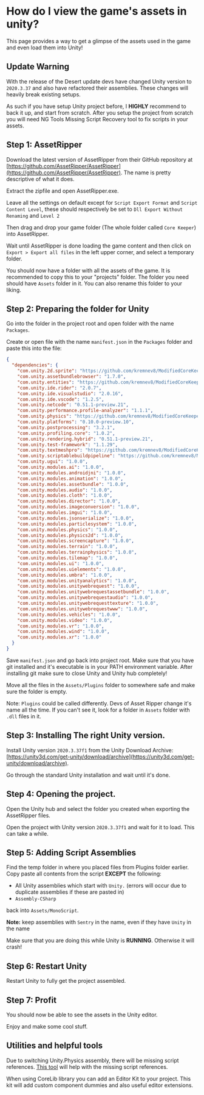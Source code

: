 # How do I view the game's assets in unity?

This page provides a way to get a glimpse of the assets used in the game and even load them into Unity!

## Update Warning

With the release of the Desert update devs have changed Unity version to `2020.3.37` and also have refactored their assemblies. These changes will heavily break existing setups.

As such if you have setup Unity project before, I **HIGHLY** recommend to back it up, and start from scratch. After you setup the project from scratch you will need NG Tools Missing Script Recovery tool to fix scripts in your assets.

## Step 1: AssetRipper

Download the latest version of AssetRipper from their GitHub repository at [https://github.com/AssetRipper/AssetRipper](https://github.com/AssetRipper/AssetRipper). The name is pretty descriptive of what it does.

Extract the zipfile and open AssetRipper.exe.

Leave all the settings on default except for `Script Export Format` and `Script Content Level`, these should respectively be set to `Dll Export Without Renaming` and `Level 2`

Then drag and drop your game folder (The whole folder called `Core Keeper`) into AssetRipper.

Wait until AssetRipper is done loading the game content and then click on `Export > Export all files` in the left upper corner, and select a temporary folder.

You should now have a folder with all the assets of the game. It is recommended to copy this to your "projects" folder. The folder you need should have `Assets` folder in it. You can also rename this folder to your liking.

## Step 2: Preparing the folder for Unity

Go into the folder in the project root and open folder with the name `Packages`.

Create or open file with the name `manifest.json` in the `Packages` folder and paste this into the file:

```json
{
  "dependencies": {
    "com.unity.2d.sprite": "https://github.com/kremnev8/ModifiedCoreKeeperPackages.git?path=/com.unity.2d.sprite@1.0.0",
    "com.unity.assetbundlebrowser": "1.7.0",
    "com.unity.entities": "https://github.com/kremnev8/ModifiedCoreKeeperPackages.git?path=/com.unity.entities@0.51.1-preview.21",
    "com.unity.ide.rider": "2.0.7",
    "com.unity.ide.visualstudio": "2.0.16",
    "com.unity.ide.vscode": "1.2.5",
    "com.unity.netcode": "0.51.1-preview.21",
    "com.unity.performance.profile-analyzer": "1.1.1",
    "com.unity.physics": "https://github.com/kremnev8/ModifiedCoreKeeperPackages.git?path=/com.unity.physics@0.51.1-preview.21",
    "com.unity.platforms": "0.10.0-preview.10",
    "com.unity.postprocessing": "3.2.1",
    "com.unity.profiling.core": "1.0.2",
    "com.unity.rendering.hybrid": "0.51.1-preview.21",
    "com.unity.test-framework": "1.1.29",
    "com.unity.textmeshpro": "https://github.com/kremnev8/ModifiedCoreKeeperPackages.git?path=/com.unity.textmeshpro@3.0.6",
    "com.unity.scriptablebuildpipeline": "https://github.com/kremnev8/ModifiedCoreKeeperPackages.git?path=/com.unity.scriptablebuildpipeline@1.19.2",
    "com.unity.ugui": "1.0.0",
    "com.unity.modules.ai": "1.0.0",
    "com.unity.modules.androidjni": "1.0.0",
    "com.unity.modules.animation": "1.0.0",
    "com.unity.modules.assetbundle": "1.0.0",
    "com.unity.modules.audio": "1.0.0",
    "com.unity.modules.cloth": "1.0.0",
    "com.unity.modules.director": "1.0.0",
    "com.unity.modules.imageconversion": "1.0.0",
    "com.unity.modules.imgui": "1.0.0",
    "com.unity.modules.jsonserialize": "1.0.0",
    "com.unity.modules.particlesystem": "1.0.0",
    "com.unity.modules.physics": "1.0.0",
    "com.unity.modules.physics2d": "1.0.0",
    "com.unity.modules.screencapture": "1.0.0",
    "com.unity.modules.terrain": "1.0.0",
    "com.unity.modules.terrainphysics": "1.0.0",
    "com.unity.modules.tilemap": "1.0.0",
    "com.unity.modules.ui": "1.0.0",
    "com.unity.modules.uielements": "1.0.0",
    "com.unity.modules.umbra": "1.0.0",
    "com.unity.modules.unityanalytics": "1.0.0",
    "com.unity.modules.unitywebrequest": "1.0.0",
    "com.unity.modules.unitywebrequestassetbundle": "1.0.0",
    "com.unity.modules.unitywebrequestaudio": "1.0.0",
    "com.unity.modules.unitywebrequesttexture": "1.0.0",
    "com.unity.modules.unitywebrequestwww": "1.0.0",
    "com.unity.modules.vehicles": "1.0.0",
    "com.unity.modules.video": "1.0.0",
    "com.unity.modules.vr": "1.0.0",
    "com.unity.modules.wind": "1.0.0",
    "com.unity.modules.xr": "1.0.0"
  }
}
```

Save `manifest.json` and go back into project root. Make sure that you have git installed and it's executable is in your PATH environment variable. After installing git make sure to close Unity and Unity hub completely!

Move all the files in the `Assets/Plugins` folder to somewhere safe and make sure the folder is empty.

Note: `Plugins` could be called differently. Devs of Asset Ripper change it's name all the time. If you can't see it, look for a folder in `Assets` folder with `.dll` files in it.

## Step 3: Installing The right Unity version.

Install Unity version `2020.3.37f1` from the Unity Download Archive: [https://unity3d.com/get-unity/download/archive](https://unity3d.com/get-unity/download/archive).

Go through the standard Unity installation and wait until it's done.

## Step 4: Opening the project.

Open the Unity hub and select the folder you created when exporting the AssetRipper files.

Open the project with Unity version `2020.3.37f1` and wait for it to load. This can take a while.

## Step 5: Adding Script Assemblies

Find the temp folder in where you placed files from Plugins folder earlier. Copy paste all contents from the script **EXCEPT** the following:

* All Unity assemblies which start with `Unity.` (errors will occur due to duplicate assemblies if these are pasted in)
* `Assembly-CSharp`

back into `Assets/MonoScript`.&#x20;

**Note:** keep assemblies with `Sentry` in the name, even if they have `Unity` in the name

Make sure that you are doing this while Unity is **RUNNING**. Otherwise it will crash!

## Step 6: Restart Unity

Restart Unity to fully get the project assembled.

## Step 7: Profit

You should now be able to see the assets in the Unity editor.

Enjoy and make some cool stuff.&#x20;

## Utilities and helpful tools

Due to switching Unity.Physics assembly, there will be missing script references. [This tool](https://assetstore.unity.com/packages/tools/utilities/ng-missing-script-recovery-102272) will help with the missing script references.

When using CoreLib library you can add an Editor Kit to your project. This kit will add custom component dummies and also useful editor extensions.
